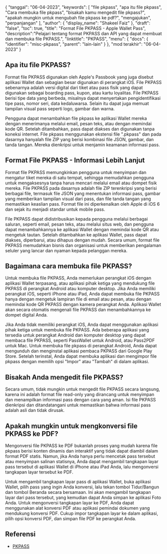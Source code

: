 {
"tanggal": "06-04-2023",
  "keywords": [
"file pkpass",
"apa itu file pkpass",
"Cara membuka file pkpass",
"bisakah kamu mengedit file pkpass?",
"apakah mungkin untuk mengubah file pkpass ke pdf?",
"mengajukan",
"perpanjangan"
],
  "author": {
"display_name": "Shakeel Faiz"
},
"draft": "false",
"toc": true,
"title": "Format File PKPASS - Apple Wallet Pass",
  "description":"Pelajari tentang format PKPASS dan API yang dapat membuat dan membuka file PKPASS.",
"linktitle": "PKPASS",
  "menu": {
    "docs": {
      "identifier": "misc-pkpass",
"parent": "lain-lain"
}
},
"mod terakhir": "06-04-2023"
}

## Apa itu file PKPASS?

Format file PKPASS digunakan oleh Apple's Passbook yang juga disebut aplikasi Wallet dan sebagian besar digunakan di perangkat iOS. File PKPASS sebenarnya adalah versi digital dari tiket atau pass fisik yang dapat digunakan sebagai boarding pass, kupon, atau kartu loyalitas. File PKPASS berisi tipe data yang berbeda, misalnya dapat menyertakan pengidentifikasi tipe pass, nomor seri, data kedaluwarsa. Selain itu dapat juga memuat tampilan visual pass seperti logo, gambar dan warna.

Pengguna dapat menambahkan file pkpass ke aplikasi Wallet mereka dengan menerimanya melalui email, pesan teks, atau dengan memindai kode QR. Setelah ditambahkan, pass dapat diakses dan digunakan tanpa koneksi internet. File pkpass menggunakan ekstensi file ".pkpass" dan pada dasarnya hanyalah file ZIP yang berisi kombinasi file JSON, gambar, dan tanda tangan. Mereka dienkripsi untuk menjamin keamanan informasi pass.

## Format File PKPASS - Informasi Lebih Lanjut

Format file PKPASS memungkinkan pengguna untuk menyimpan dan mengatur tiket mereka di satu tempat, sehingga memudahkan pengguna untuk mengaksesnya tanpa harus mencari melalui email atau dompet fisik mereka. File PKPASS pada dasarnya adalah file ZIP terenkripsi yang berisi berbagai file, termasuk file JSON yang menentukan informasi pass, gambar yang memberikan tampilan visual dari pass, dan file tanda tangan yang memastikan keaslian pass. Format file ini diperkenalkan oleh Apple di iOS 6 dan sejak itu menjadi standar untuk mobile pass.

File PKPASS dapat didistribusikan kepada pengguna melalui berbagai saluran, seperti email, pesan teks, atau melalui situs web, dan pengguna dapat menambahkannya ke aplikasi Wallet dengan memindai kode QR atau mengetuk tautan. Setelah ditambahkan ke aplikasi Wallet, pass dapat diakses, diperbarui, atau dihapus dengan mudah. Secara umum, format file PKPASS memudahkan bisnis dan organisasi untuk memberikan pengalaman seluler yang lancar dan nyaman kepada pelanggan mereka.

## Bagaimana cara membuka file PKPASS?

Untuk membuka file PKPASS, Anda memerlukan perangkat iOS dengan aplikasi Wallet terpasang, atau aplikasi pihak ketiga yang mendukung file PKPASS di perangkat Android atau komputer desktop. Jika Anda memiliki perangkat iOS, seperti iPhone atau iPad, Anda dapat membuka file PKPASS hanya dengan mengetuk lampiran file di email atau pesan, atau dengan memindai kode QR PKPASS dengan kamera perangkat Anda. Aplikasi Wallet akan secara otomatis mengenali file PKPASS dan menambahkannya ke dompet digital Anda.

Jika Anda tidak memiliki perangkat iOS, Anda dapat menggunakan aplikasi pihak ketiga untuk membuka file PKPASS. Ada beberapa aplikasi yang tersedia untuk perangkat Android dan komputer desktop yang dapat membaca file PKPASS, seperti PassWallet untuk Android, atau Pass2PDF untuk Mac. Untuk membuka file pkpass di perangkat Android, Anda dapat mengunduh dan menginstal aplikasi pembaca PKPASS dari Google Play Store. Setelah terinstal, Anda dapat membuka aplikasi dan mengimpor file pkpass dengan memilih opsi "Impor" atau "Tambah" di dalam aplikasi.

## Bisakah Anda mengedit file PKPASS?

Secara umum, tidak mungkin untuk mengedit file PKPASS secara langsung, karena ini adalah format file read-only yang dirancang untuk menyimpan dan menampilkan informasi pass dengan cara yang aman. Isi file PKPASS dienkripsi dan ditandatangani untuk memastikan bahwa informasi pass adalah asli dan tidak dirusak.

## Apakah mungkin untuk mengkonversi file PKPASS ke PDF?

Mengonversi file PKPASS ke PDF bukanlah proses yang mudah karena file pkpass berisi konten dinamis dan interaktif yang tidak dapat diambil dalam format PDF statis. Namun, jika Anda hanya perlu mencetak pass tersebut atau menyimpan salinan statisnya, Anda dapat mengambil tangkapan layar pass tersebut di aplikasi Wallet di iPhone atau iPad Anda, lalu mengonversi tangkapan layar tersebut ke PDF.

Untuk mengambil tangkapan layar pass di aplikasi Wallet, buka aplikasi Wallet, pilih pass yang ingin Anda konversi, lalu tekan tombol Tidur/Bangun dan tombol Beranda secara bersamaan. Ini akan mengambil tangkapan layar dari pass tersebut, yang kemudian dapat Anda simpan ke aplikasi Foto Anda. Untuk mengonversi tangkapan layar ke PDF, Anda dapat menggunakan alat konversi PDF atau aplikasi pemindai dokumen yang mendukung konversi PDF. Cukup impor tangkapan layar ke dalam aplikasi, pilih opsi konversi PDF, dan simpan file PDF ke perangkat Anda.

## Referensi
* [PKPASS](https://en.wikipedia.org/wiki/PKPASS)

